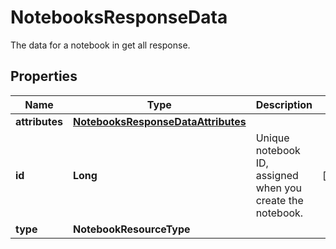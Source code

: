 

# NotebooksResponseData

The data for a notebook in get all response.

## Properties

Name | Type | Description | Notes
------------ | ------------- | ------------- | -------------
**attributes** | [**NotebooksResponseDataAttributes**](NotebooksResponseDataAttributes.md) |  | 
**id** | **Long** | Unique notebook ID, assigned when you create the notebook. |  [readonly]
**type** | **NotebookResourceType** |  | 



